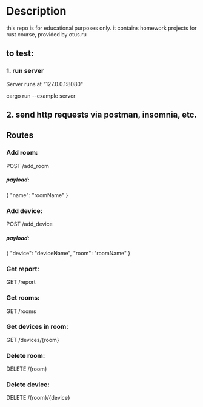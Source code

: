 # Description

this repo is for educational purposes only.
it contains homework projects for rust course, provided by otus.ru

## to test:

### 1. run server
Server runs at "127.0.0.1:8080"

cargo run --example server



## 2. send http requests via postman, insomnia, etc.
## Routes
### Add room:
POST    /add_room
##### payload:

{
    "name": "roomName"
}

### Add device:
POST     /add_device
##### payload:

{
    "device": "deviceName",
    "room": "roomName"
}

### Get report:
GET     /report

### Get rooms: 
GET     /rooms

### Get devices in room:
GET     /devices/{room}

### Delete room:
DELETE     /{room}

### Delete device: 
DELETE     /{room}/{device}